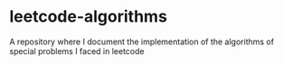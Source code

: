 # leetcode-algorithms
A repository where I document the implementation of the algorithms of special problems I faced in leetcode
